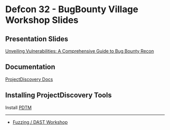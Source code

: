 # Defcon 32 - BugBounty Village Workshop Slides


## Presentation Slides

[Unveiling Vulnerabilities: A Comprehensive Guide to Bug Bounty Recon](https://docs.google.com/presentation/d/1gaBwSdjiA4Vj38GKxMS8Eoz2KgxwVfx6ae0iuCSN1rs/pub?start=false&loop=false&delayms=3000)

## Documentation

[ProjectDiscovery Docs](https://docs.projectdiscovery.io/introduction)

## Installing ProjectDiscovery Tools

Install [PDTM](https://docs.projectdiscovery.io/tools/pdtm/install)

----

- [Fuzzing / DAST Workshop](./DAST.md)
